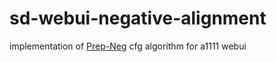 # sd-webui-negative-alignment
implementation of [Prep-Neg](https://arxiv.org/pdf/2304.04968.pdf) cfg algorithm for a1111 webui
